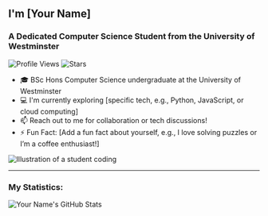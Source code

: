 ## I'm [Your Name]

### A Dedicated Computer Science Student from the University of Westminster

![Profile Views](https://komarev.com/ghpvc/?username=HavinduVijan&color=blue) ![Stars](https://img.shields.io/github/stars/HavinduVijan?affiliations=OWNER%2CCOLLABORATOR&style=social)

- 🎓 BSc Hons Computer Science undergraduate at the University of Westminster
- 💻 I'm currently exploring [specific tech, e.g., Python, JavaScript, or cloud computing]
- 📫 Reach out to me for collaboration or tech discussions!
- ⚡ Fun Fact: [Add a fun fact about yourself, e.g., I love solving puzzles or I’m a coffee enthusiast!]

![Illustration of a student coding](https://via.placeholder.com/300x200.png?text=Student+Coding+Illustration)

---

### My Statistics:

![Your Name's GitHub Stats](https://github-readme-stats.vercel.app/api?username=HavinduVijan&show_icons=true&theme=radical)
